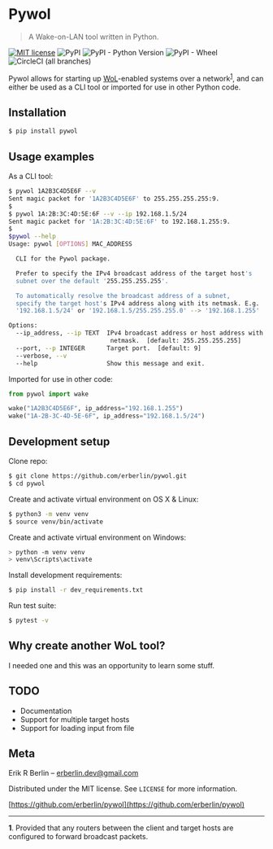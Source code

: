 # Pywol
>A Wake-on-LAN tool written in Python.

[![MIT license](https://img.shields.io/badge/License-MIT-blue.svg)](https://lbesson.mit-license.org/)
![PyPI](https://img.shields.io/pypi/v/pywol.svg)
![PyPI - Python Version](https://img.shields.io/pypi/pyversions/pywol.svg)
![PyPI - Wheel](https://img.shields.io/pypi/wheel/pywol.svg)
![CircleCI (all branches)](https://img.shields.io/circleci/project/github/erberlin/pywol.svg)

Pywol allows for starting up [WoL](https://en.wikipedia.org/wiki/Wake-on-LAN)-enabled systems over a network<sup>[1](#f1)</sup>, and can either be used as a CLI tool or imported for use in other Python code.

## Installation

```sh
$ pip install pywol
```

## Usage examples
As a CLI tool:
```sh
$ pywol 1A2B3C4D5E6F --v
Sent magic packet for '1A2B3C4D5E6F' to 255.255.255.255:9.
$
$ pywol 1A:2B:3C:4D:5E:6F --v --ip 192.168.1.5/24
Sent magic packet for '1A:2B:3C:4D:5E:6F' to 192.168.1.255:9.
$
$pywol --help
Usage: pywol [OPTIONS] MAC_ADDRESS

  CLI for the Pywol package.

  Prefer to specify the IPv4 broadcast address of the target host's
  subnet over the default '255.255.255.255'.

  To automatically resolve the broadcast address of a subnet,
  specify the target host's IPv4 address along with its netmask. E.g.
  '192.168.1.5/24' or '192.168.1.5/255.255.255.0' --> '192.168.1.255'

Options:
  --ip_address, --ip TEXT  IPv4 broadcast address or host address with
                            netmask.  [default: 255.255.255.255]
  --port, --p INTEGER      Target port.  [default: 9]
  --verbose, --v
  --help                   Show this message and exit.
```
Imported for use in other code:
```python
from pywol import wake

wake("1A2B3C4D5E6F", ip_address="192.168.1.255")
wake("1A-2B-3C-4D-5E-6F", ip_address="192.168.1.5/24")
```

## Development setup
Clone repo:
```sh
$ git clone https://github.com/erberlin/pywol.git
$ cd pywol
```
Create and activate virtual environment on OS X & Linux:
```sh
$ python3 -m venv venv
$ source venv/bin/activate
```
Create and activate virtual environment on Windows:
```sh
> python -m venv venv
> venv\Scripts\activate
```
Install development requirements:
```sh
$ pip install -r dev_requirements.txt
```
Run test suite:
```sh
$ pytest -v
```

## Why create another WoL tool?
I needed one and this was an opportunity to learn some stuff.

## TODO
* Documentation
* Support for multiple target hosts
* Support for loading input from file

## Meta

Erik R Berlin – erberlin.dev@gmail.com

Distributed under the MIT license. See ``LICENSE`` for more information.

[https://github.com/erberlin/pywol](https://github.com/erberlin/pywol)

___
<b id="f1">1</b>. Provided that any routers between the client and target hosts are configured to forward broadcast packets.